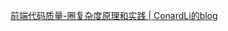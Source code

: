 [前端代码质量-圈复杂度原理和实践 | ConardLi的blog](http://www.conardli.top/blog/article/前端工程化/前端代码质量-圈复杂度原理和实践.html#_1-导读)

